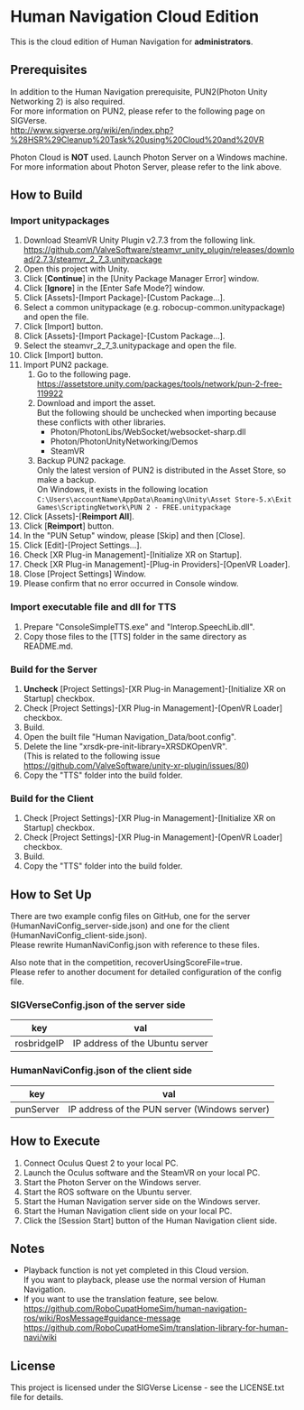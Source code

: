 # Human Navigation Cloud Edition

This is the cloud edition of Human Navigation for **administrators**.

## Prerequisites

In addition to the Human Navigation prerequisite, PUN2(Photon Unity Networking 2) is also required.  
For more information on PUN2, please refer to the following page on SIGVerse.  
http://www.sigverse.org/wiki/en/index.php?%28HSR%29Cleanup%20Task%20using%20Cloud%20and%20VR

Photon Cloud is **NOT** used. Launch Photon Server on a Windows machine.  
For more information about Photon Server, please refer to the link above.

## How to Build

### Import unitypackages

1. Download SteamVR Unity Plugin v2.7.3 from the following link.  
https://github.com/ValveSoftware/steamvr_unity_plugin/releases/download/2.7.3/steamvr_2_7_3.unitypackage
1. Open this project with Unity.
1. Click [**Continue**] in the [Unity Package Manager Error] window.
1. Click [**Ignore**] in the [Enter Safe Mode?] window.
1. Click [Assets]-[Import Package]-[Custom Package...].
1. Select a common unitypackage (e.g. robocup-common.unitypackage) and open the file.
1. Click [Import] button.
1. Click [Assets]-[Import Package]-[Custom Package...].
1. Select the steamvr_2_7_3.unitypackage and open the file.
1. Click [Import] button.
1. Import PUN2 package.
	1. Go to the following page.  
	https://assetstore.unity.com/packages/tools/network/pun-2-free-119922
	1. Download and import the asset.  
	But the following should be unchecked when importing because these conflicts with other libraries.  
		- Photon/PhotonLibs/WebSocket/websocket-sharp.dll
		- Photon/PhotonUnityNetworking/Demos
		- SteamVR
	1. Backup PUN2 package.  
	Only the latest version of PUN2 is distributed in the Asset Store, so make a backup.  
	On Windows, it exists in the following location  
	`C:\Users\accountName\AppData\Roaming\Unity\Asset Store-5.x\Exit Games\ScriptingNetwork\PUN 2 - FREE.unitypackage`
1. Click [Assets]-[**Reimport All**].
1. Click [**Reimport**] button.
1. In the "PUN Setup" window, please [Skip] and then [Close].
1. Click [Edit]-[Project Settings...].
1. Check [XR Plug-in Management]-[Initialize XR on Startup].
1. Check [XR Plug-in Management]-[Plug-in Providers]-[OpenVR Loader].
1. Close [Project Settings] Window.
1. Please confirm that no error occurred in Console window.

### Import executable file and dll for TTS
1. Prepare "ConsoleSimpleTTS.exe" and "Interop.SpeechLib.dll".
2. Copy those files to the [TTS] folder in the same directory as README.md.


### Build for the Server
1. **Uncheck** [Project Settings]-[XR Plug-in Management]-[Initialize XR on Startup] checkbox.
1. Check [Project Settings]-[XR Plug-in Management]-[OpenVR Loader] checkbox.
1. Build.
1. Open the built file "Human Navigation_Data/boot.config".
1. Delete the line "xrsdk-pre-init-library=XRSDKOpenVR".  
(This is related to the following issue  
https://github.com/ValveSoftware/unity-xr-plugin/issues/80)
1. Copy the "TTS" folder into the build folder.

### Build for the Client
1. Check [Project Settings]-[XR Plug-in Management]-[Initialize XR on Startup] checkbox.
1. Check [Project Settings]-[XR Plug-in Management]-[OpenVR Loader] checkbox.
1. Build.
1. Copy the "TTS" folder into the build folder.

## How to Set Up

There are two example config files on GitHub, one for the server (HumanNaviConfig_server-side.json) and one for the client (HumanNaviConfig_client-side.json).  
Please rewrite HumanNaviConfig.json with reference to these files.

Also note that in the competition, recoverUsingScoreFile=true.  
Please refer to another document for detailed configuration of the config file.

### SIGVerseConfig.json of the server side

| key | val|
| --- | --- |
| rosbridgeIP | IP address of the Ubuntu server |

### HumanNaviConfig.json of the client side

| key | val|
| --- | --- |
| punServer | IP address of the PUN server (Windows server) |

## How to Execute

1. Connect Oculus Quest 2 to your local PC.
1. Launch the Oculus software and the SteamVR on your local PC.
1. Start the Photon Server on the Windows server.
1. Start the ROS software on the Ubuntu server.
1. Start the Human Navigation server side on the Windows server.
1. Start the Human Navigation client side on your local PC.
1. Click the [Session Start] button of the Human Navigation client side.

## Notes
- Playback function is not yet completed in this Cloud version.  
If you want to playback, please use the normal version of Human Navigation.
- If you want to use the translation feature, see below.  
https://github.com/RoboCupatHomeSim/human-navigation-ros/wiki/RosMessage#guidance-message  
https://github.com/RoboCupatHomeSim/translation-library-for-human-navi/wiki


## License

This project is licensed under the SIGVerse License - see the LICENSE.txt file for details.
